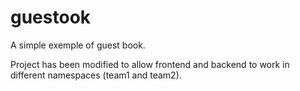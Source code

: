 # guestook

A simple exemple of guest book. 

Project has been modified to allow frontend and backend to work in different namespaces (team1 and team2).
